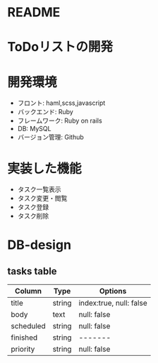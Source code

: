 # README

# ToDoリストの開発

# 開発環境
- フロント: haml,scss,javascript
- バックエンド: Ruby
- フレームワーク: Ruby on rails
- DB: MySQL
- バージョン管理: Github

# 実装した機能
- タスク一覧表示
- タスク変更・閲覧
- タスク登録
- タスク削除

# DB-design

## tasks table
|Column|Type|Options|
|------|----|-------|
|title|string|index:true, null: false|
|body|text|null: false|
|scheduled|string|null: false|
|finished|string|-------|
|priority|string|null: false|
